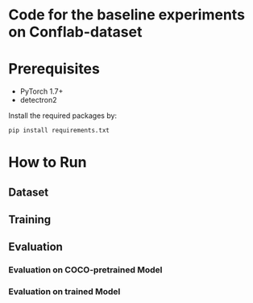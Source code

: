 # Code for the baseline experiments on **Conflab-dataset**

# Prerequisites

- PyTorch 1.7+
- detectron2

Install the required packages by:
```
pip install requirements.txt
```

# How to Run

## Dataset

## Training

## Evaluation

### Evaluation on COCO-pretrained Model

### Evaluation on trained Model